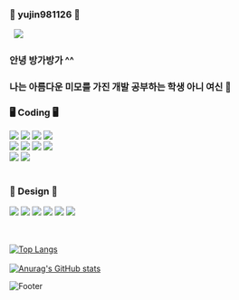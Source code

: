 ### 🎀 yujin981126 🎀
&nbsp;
<a href="https://hits.seeyoufarm.com"><img src="https://hits.seeyoufarm.com/api/count/incr/badge.svg?url=https%3A%2F%2Fgithub.com%2Fyujin981126&count_bg=%23E98E97&title_bg=%23984B4B&icon=&icon_color=%23E7E7E7&title=git-hub&edge_flat=false"/></a>


### 안녕 방가방가 ^^
### 나는 아름다운 미모를 가진 개발 공부하는 학생 아니 여신 👋



### 🖥 Coding 🖥
  <div>
  <img src="https://img.shields.io/badge/java-007396?style=for-the-badge&logo=java&logoColor=white"> 
  <img src="https://img.shields.io/badge/Python-3776AB?style=for-the-badge&logo=Python&logoColor=white"> 
  <img src="https://img.shields.io/badge/C-A8B9CC?style=for-the-badge&logo=C&logoColor=black">
  <img src="https://img.shields.io/badge/C++-00599C?style=for-the-badge&logo=C++&logoColor=black">
  </div>
  <div>
  <img src="https://img.shields.io/badge/html5-E34F26?style=for-the-badge&logo=html5&logoColor=white"> 
  <img src="https://img.shields.io/badge/css-1572B6?style=for-the-badge&logo=css3&logoColor=white"> 
  <img src="https://img.shields.io/badge/javascript-F7DF1E?style=for-the-badge&logo=javascript&logoColor=black"> 
  <img src="https://img.shields.io/badge/jquery-0769AD?style=for-the-badge&logo=jquery&logoColor=white">
   </div>
  <div>
  <img src="https://img.shields.io/badge/mariaDB-003545?style=for-the-badge&logo=mariaDB&logoColor=white">
  <img src="https://img.shields.io/badge/oracle-F80000?style=for-the-badge&logo=oracle&logoColor=white">
   </div>
  <br> 
  
### 🎨 Design 🎨
<div>
<img src="https://img.shields.io/badge/Photoshop-31A8FF?style=for-the-badge&logo=Adobe Photoshop&logoColor=white"> 
<img src="https://img.shields.io/badge/Illustrator-FF9A00?style=for-the-badge&logo=Adobe Illustrator&logoColor=white" >
<img src="https://img.shields.io/badge/XD-FF3366?style=for-the-badge&logo=Adobe XD&logoColor=white">
<img src="https://img.shields.io/badge/Dreamweaver-FF61F6?style=for-the-badge&logo=Adobe Dreamweaver&logoColor=white" > 
<img src="https://img.shields.io/badge/Premiere Pro-7952B3?style=for-the-badge&logo=Adobe Premiere Pro&logoColor=white" >
<img src="https://img.shields.io/badge/After Effects-E6007A?style=for-the-badge&logo=Adobe After Effects&logoColor=white" >
</div>


  <br>  <br>
  [![Top Langs](https://github-readme-stats.vercel.app/api/top-langs/?username=yujin981126&hide=ShaderLab)](https://github.com/yujin981126/github-readme-stats)
  <br>  <br>
  [![Anurag's GitHub stats](https://github-readme-stats.vercel.app/api?username=yujin981126)](https://github.com/yujin981126/github-readme-stats)



![Footer](https://capsule-render.vercel.app/api?type=waving&color=auto&height=150&section=footer)
<!--
**yujin981126/yujin981126** is a ✨ _special_ ✨ repository because its `README.md` (this file) appears on your GitHub profile.
Here are some ideas to get you started:
- 🔭 I’m currently working on ...
- 🌱 I’m currently learning ...
- 👯 I’m looking to collaborate on ...
- 🤔 I’m looking for help with ...
- 💬 Ask me about ...
- 📫 How to reach me: ...
- 😄 Pronouns: ...
- ⚡ Fun fact: ...
<!-- https://velog.io/@seondal/Github-Readme-%EA%BE%B8%EB%AF%B8%EA%B8%B0-%EC%B4%9D%EC%A0%95%EB%A6%AC#%EC%99%84%EC%84%B1 -->


  
  <!--
-->
